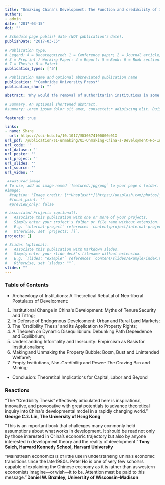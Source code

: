 ```yaml
---
title: "Unmaking China’s Development: The Function and credibility of Institutions"
authors:
- admin
date: "2017-03-15"
doi: ""

# Schedule page publish date (NOT publication's date).
publishDate: "2017-03-15"

# Publication type.
# Legend: 0 = Uncategorized; 1 = Conference paper; 2 = Journal article;
# 3 = Preprint / Working Paper; 4 = Report; 5 = Book; 6 = Book section;
# 7 = Thesis; 8 = Patent
publication_types: ["5"]

# Publication name and optional abbreviated publication name.
publication: "*Cambridge University Press*"
publication_short: ""

abstract: "Why would the removal of authoritarian institutions in some developing countries lead to sustained socio-economic crisis, while others experience explosive growth despite “persisting” informal, insecure and rent-seeking institutional arrangements? A key to solving this enigma lies in understanding China, a country where the paradoxes of development are highly visible. The book argues that understanding China’s economy necessitates an analytical refocusing from Form to Function, detached from normative assumptions about institutional appearance and developing instead a “Credibility Thesis”. In this reading, once institutions endogenously emerge and persist through actors’ conflicting interactions, they are credible. The book develops this idea theoretically, methodologically, and empirically by examining institutions around the sector that propelled, yet, simultaneously destabilizes development: real estate - land, housing and natural resources. It is shown how this sector can further both our understanding of institutions and issues of capital, labor, infrastructure and technology."

# Summary. An optional shortened abstract.
#summary: Lorem ipsum dolor sit amet, consectetur adipiscing elit. Duis posuere tellus ac convallis placerat. Proin tincidunt magna sed ex sollicitudin condimentum.

featured: true

links:
- name: Share
  url: https://sci-hub.tw/10.1017/S030574100000401X
url_pdf: /publication/01-unmaking/01-Unmaking-China-s-Development-Ho-Intro2.pdf
url_code: ''
url_dataset: ''
url_poster: ''
url_project: ''
url_slides: ''
url_source: ''
url_video: ''

 #Featured image
# To use, add an image named `featured.jpg/png` to your page's folder. 
#image:
  #caption: 'Image credit: [**Unsplash**](https://unsplash.com/photos/jdD8gXaTZsc)'
  #focal_point: ""
  #preview_only: false

# Associated Projects (optional).
#   Associate this publication with one or more of your projects.
#   Simply enter your project's folder or file name without extension.
#   E.g. `internal-project` references `content/project/internal-project/index.md`.
#   Otherwise, set `projects: []`.
projects: []

# Slides (optional).
#   Associate this publication with Markdown slides.
#   Simply enter your slide deck's filename without extension.
#   E.g. `slides: "example"` references `content/slides/example/index.md`.
#   Otherwise, set `slides: ""`.
slides: ""
---
```


### **Table of Contents**

- Archaeology of Institutions: A Theoretical Rebuttal of Neo-liberal Postulates of Development;  
1. Institutional Change in China's Development: Myths of Tenure Security and Titling;
2. In Defense of Endogenous Development: Urban and Rural Land Markets;
3. The ‘Credibility Thesis' and its Application to Property Rights;
4. A Theorem on Dynamic Disequilibrium: Debunking Path Dependence and Equilibrium;
5. Understanding Informality and Insecurity: Empiricism as Basis for Institutionalism;
6. Making and Unmaking the Property Bubble: Boom, Bust and Unintended Welfare?;
7. Empty Institutions, Non-Credibility and Power: The Grazing Ban and Mining;
- Conclusion: Theoretical Implications for Capital, Labor and Beyond

### **Reactions**

“The “Credibility Thesis” effectively articulated here is inspirational, innovative, and provocative with great potentials to advance theoretical inquiry into China's developmental model in a rapidly changing world.” **George C.S. Lin, The University of Hong Kong**

“This is an important book that challenges many commonly held assumptions about what works in development. It should be read not only by those interested in China’s economic trajectory but also by anyone interested in development theory and the reality of development.” **Tony Saich, Harvard Kennedy School, Harvard University**

“Mainstream economics is of little use in understanding China’s economic transitions since the late 1980s. Peter Ho is one of very few scholars capable of explaining the Chinese economy as it is rather than as western economists imagine—or wish—it to be. Attention must be paid to this message.” **Daniel W. Bromley, University of Wisconsin–Madison**
